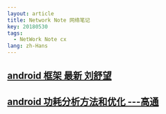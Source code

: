 ```yaml
---
layout: article
title: Network Note 网络笔记
key: 20180530
tags:
  - NetWork Note cx
lang: zh-Hans
---
```


## [android 框架 最新 刘舒望](http://liuwangshu.cn/categories/Android%E6%A1%86%E6%9E%B6%E5%B1%82/)

## [android 功耗分析方法和优化 ---高通](https://blog.csdn.net/feitian_666/article/details/51780946)